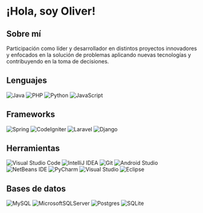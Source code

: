 # ¡Hola, soy Oliver!

## Sobre mí
Participación como líder y desarrollador en distintos proyectos innovadores y enfocados en la solución de
problemas aplicando nuevas tecnologías y contribuyendo en la toma de decisiones.

## Lenguajes
<!-- ![Java](https://img.shields.io/badge/java-%23ED8B00.svg?style=for-the-badge&logo=openjdk&logoColor=orange&color=black)
![PHP](https://img.shields.io/badge/php-%23777BB4.svg?style=for-the-badge&logo=php&logoColor=%23777BB4&color=black)
![Python](https://img.shields.io/badge/python-3670A0?style=for-the-badge&logo=python&logoColor=ffdd54&color=black)
![JavaScript](https://img.shields.io/badge/javascript-%23323330.svg?style=for-the-badge&logo=javascript&logoColor=%23F7DF1E&color=black) -->
![Java](https://img.shields.io/badge/Java-ED8B00?style=for-the-badge&logo=openjdk&logoColor=white)
![PHP](https://img.shields.io/badge/PHP-777BB4?style=for-the-badge&logo=php&logoColor=white)
![Python](https://img.shields.io/badge/Python-3776AB?style=for-the-badge&logo=python&logoColor=yellow)
![JavaScript](https://img.shields.io/badge/JavaScript-F7DF1E?style=for-the-badge&logo=javascript&logoColor=black)

## Frameworks
<!-- ![Spring](https://img.shields.io/badge/spring-%236DB33F.svg?style=for-the-badge&logo=spring&color=black)
![Code-Igniter](https://img.shields.io/badge/CodeIgniter-%23EF4223.svg?style=for-the-badge&logo=codeIgniter&color=black)
![Laravel](https://img.shields.io/badge/laravel-%23FF2D20.svg?style=for-the-badge&logo=laravel&color=black)
![Django](https://img.shields.io/badge/django-%23092E20.svg?style=for-the-badge&logo=django&color=black&logoColor=%23092E20) -->
![Spring](https://img.shields.io/badge/spring-%236DB33F.svg?style=for-the-badge&logo=spring&logoColor=white)
![CodeIgniter](https://img.shields.io/badge/CodeIgniter-%23EF4223.svg?style=for-the-badge&logo=codeIgniter&logoColor=white)
![Laravel](https://img.shields.io/badge/laravel-%23FF2D20.svg?style=for-the-badge&logo=laravel&logoColor=white)
![Django](https://img.shields.io/badge/django-%23092E20.svg?style=for-the-badge&logo=django&logoColor=white)


## Herramientas
![Visual Studio Code](https://img.shields.io/badge/Visual%20Studio%20Code-0078d7.svg?style=for-the-badge&logo=visual-studio-code&logoColor=white)
![IntelliJ IDEA](https://img.shields.io/badge/IntelliJIDEA-000000.svg?style=for-the-badge&logo=intellij-idea&logoColor=white)
![Git](https://img.shields.io/badge/git-%23F05033.svg?style=for-the-badge&logo=git&logoColor=white)
![Android Studio](https://img.shields.io/badge/Android%20Studio-3DDC84.svg?style=for-the-badge&logo=android-studio&logoColor=white)
![NetBeans IDE](https://img.shields.io/badge/NetBeans_IDE-1B6AC6.svg?style=for-the-badge&logo=apache-netbeans-ide)
![PyCharm](https://img.shields.io/badge/pycharm-ffdd54?style=for-the-badge&logo=pycharm&logoColor=black)
![Visual Studio](https://img.shields.io/badge/Visual%20Studio-5C2D91.svg?style=for-the-badge&logo=visual-studio&logoColor=white)
![Eclipse](https://img.shields.io/badge/Eclipse-FE7A16.svg?style=for-the-badge&logo=Eclipse&logoColor=white)


## Bases de datos
![MySQL](https://img.shields.io/badge/mysql-%2300f.svg?style=for-the-badge&logo=mysql&logoColor=white&color=blue)
![MicrosoftSQLServer](https://img.shields.io/badge/Microsoft%20SQL%20Server-CC2927?style=for-the-badge&logo=microsoft%20sql%20server&logoColor=white)
![Postgres](https://img.shields.io/badge/postgres-%23316192.svg?style=for-the-badge&logo=postgresql&logoColor=white)
![SQLite](https://img.shields.io/badge/sqlite-%2307405e.svg?style=for-the-badge&logo=sqlite&logoColor=white)

<!-- ## Estadísticas de GitHub
[![Mis estadísticas de GitHub](https://github-readme-stats.vercel.app/api?username=olcastillot&show_icons=true&count_private=true)](https://github.com/anuraghazra/github-readme-stats) -->
